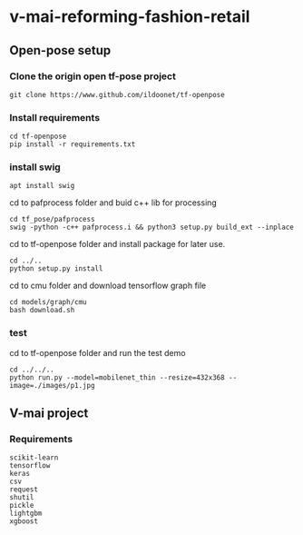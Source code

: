 # v-mai-reforming-fashion-retail

## Open-pose setup
### Clone the origin open tf-pose project  
```shell
git clone https://www.github.com/ildoonet/tf-openpose
```
### Install requirements  
```shell
cd tf-openpose
pip install -r requirements.txt
```

### install swig  

```shell
apt install swig
```
cd to pafprocess folder and buid c++ lib for processing
```shell
cd tf_pose/pafprocess
swig -python -c++ pafprocess.i && python3 setup.py build_ext --inplace
```
cd to tf-openpose folder and install package for later use.
```shell
cd ../..
python setup.py install
```
cd to cmu folder and download tensorflow graph file
```shell
cd models/graph/cmu
bash download.sh
```
### test
cd to tf-openpose folder and run the test demo
```shell
cd ../../..
python run.py --model=mobilenet_thin --resize=432x368 --image=./images/p1.jpg
```

## V-mai project
### Requirements
```
scikit-learn
tensorflow
keras
csv
request
shutil
pickle
lightgbm
xgboost
```
